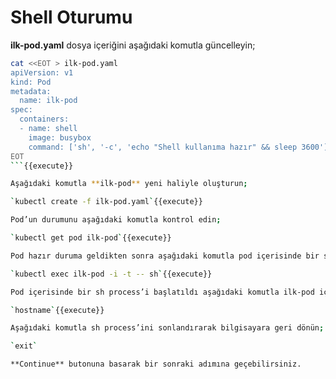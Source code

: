 # Shell Oturumu

**ilk-pod.yaml** dosya içeriğini aşağıdaki komutla güncelleyin;

```bash
cat <<EOT > ilk-pod.yaml
apiVersion: v1
kind: Pod
metadata:
  name: ilk-pod
spec:
  containers:
  - name: shell
    image: busybox
    command: ['sh', '-c', 'echo "Shell kullanıma hazır" && sleep 3600']
EOT
```{{execute}}

Aşağıdaki komutla **ilk-pod** yeni haliyle oluşturun;

`kubectl create -f ilk-pod.yaml`{{execute}}

Pod’un durumunu aşağıdaki komutla kontrol edin;

`kubectl get pod ilk-pod`{{execute}}

Pod hazır duruma geldikten sonra aşağıdaki komutla pod içerisinde bir sh process’i başlatın;

`kubectl exec ilk-pod -i -t -- sh`{{execute}}

Pod içerisinde bir sh process’i başlatıldı aşağıdaki komutla ilk-pod içerisinde olduğunuzu teyit edin;

`hostname`{{execute}}

Aşağıdaki komutla sh process’ini sonlandırarak bilgisayara geri dönün;

`exit`

**Continue** butonuna basarak bir sonraki adımına geçebilirsiniz.
